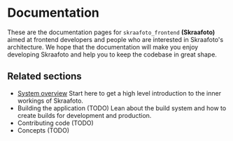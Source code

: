 # Documentation

These are the documentation pages for `skraafoto_frontend` **(Skraafoto)** aimed at frontend developers and people who are interested in Skraafoto's architecture. 
We hope that the documentation will make you enjoy developing Skraafoto and help you to keep the codebase in great shape.

## Related sections

- [System overview](./overview.md)
  Start here to get a high level introduction to the inner workings of Skraafoto.
- Building the application (TODO)
  Lean about the build system and how to create builds for development and production.
- Contributing code (TODO)
- Concepts (TODO)
